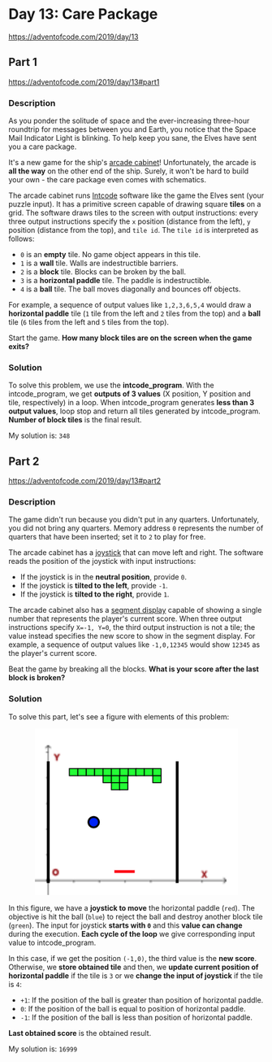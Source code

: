 # Day 13: Care Package
https://adventofcode.com/2019/day/13

## Part 1
https://adventofcode.com/2019/day/13#part1

### Description
As you ponder the solitude of space and the ever-increasing three-hour roundtrip for messages between you and Earth, you notice that the Space Mail Indicator Light is blinking. To help keep you sane, the Elves have sent you a care package.

It's a new game for the ship's [arcade cabinet](https://en.wikipedia.org/wiki/Arcade_cabinet)! Unfortunately, the arcade is **all the way** on the other end of the ship. Surely, it won't be hard to build your own - the care package even comes with schematics.

The arcade cabinet runs [Intcode](https://adventofcode.com/2019/day/9) software like the game the Elves sent (your puzzle input). It has a primitive screen capable of drawing square **tiles** on a grid. The software draws tiles to the screen with output instructions: every three output instructions specify the `x` position (distance from the left), `y` position (distance from the top), and `tile id`. The `tile id` is interpreted as follows:
* `0` is an **empty** tile. No game object appears in this tile.
* `1` is a **wall** tile. Walls are indestructible barriers.
* `2` is a **block** tile. Blocks can be broken by the ball.
* `3` is a **horizontal paddle** tile. The paddle is indestructible.
* `4` is a **ball** tile. The ball moves diagonally and bounces off objects.

For example, a sequence of output values like `1,2,3,6,5,4` would draw a **horizontal paddle** tile (`1` tile from the left and `2` tiles from the top) and a **ball** tile (`6` tiles from the left and `5` tiles from the top).

Start the game. **How many block tiles are on the screen when the game exits?**

### Solution
To solve this problem, we use the **intcode_program**. With the intcode_program, we get **outputs of 3 values** (X position, Y position and tile, respectively) in a loop. When intcode_program generates **less than 3 output values**, loop stop and return all tiles generated by intcode_program. **Number of block tiles** is the final result.

My solution is: `348`


## Part 2
https://adventofcode.com/2019/day/13#part2

### Description
The game didn't run because you didn't put in any quarters. Unfortunately, you did not bring any quarters. Memory address `0` represents the number of quarters that have been inserted; set it to `2` to play for free.

The arcade cabinet has a [joystick](https://en.wikipedia.org/wiki/Joystick) that can move left and right. The software reads the position of the joystick with input instructions:
* If the joystick is in the **neutral position**, provide `0`.
* If the joystick is **tilted to the left**, provide `-1`.
* If the joystick is **tilted to the right**, provide `1`.

The arcade cabinet also has a [segment display](https://en.wikipedia.org/wiki/Display_device#Segment_displays) capable of showing a single number that represents the player's current score. When three output instructions specify `X=-1, Y=0`, the third output instruction is not a tile; the value instead specifies the new score to show in the segment display. For example, a sequence of output values like `-1,0,12345` would show `12345` as the player's current score.

Beat the game by breaking all the blocks. **What is your score after the last block is broken?**

### Solution
To solve this part, let's see a figure with elements of this problem:

<div align="center">
    <img src="./images/Fig-1.png" width=400>
</div>

In this figure, we have a **joystick to move** the horizontal paddle (`red`). The objective is hit the ball (`blue`) to reject the ball and destroy another block tile (`green`). The input for joystick **starts with `0`** and this **value can change** during the execution. **Each cycle of the loop** we give corresponding input value to intcode_program.

In this case, if we get the position `(-1,0)`, the third value is the **new score**. Otherwise, we **store obtained tile** and then, we **update current position of horizontal paddle** if the tile is `3` or we **change the input of joystick** if the tile is `4`:
* `+1`: If the position of the ball is greater than position of horizontal paddle.
* `0`: If the position of the ball is equal to position of horizontal paddle.
* `-1`: If the position of the ball is less than position of horizontal paddle.

**Last obtained score** is the obtained result.

My solution is: `16999`